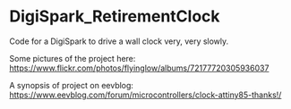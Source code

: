 # DigiSpark_RetirementClock
Code for a DigiSpark to drive a wall clock very, very slowly.

Some pictures of the project here:
https://www.flickr.com/photos/flyinglow/albums/72177720305936037

A synopsis of project on eevblog: https://www.eevblog.com/forum/microcontrollers/clock-attiny85-thanks!/
